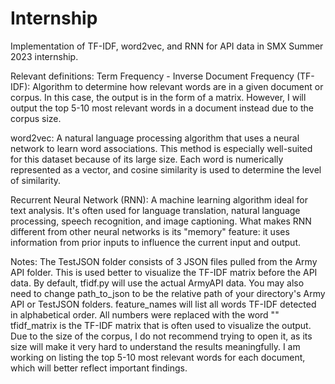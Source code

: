 ﻿# Internship
Implementation of TF-IDF, word2vec, and RNN for API data in SMX Summer 2023 internship.

Relevant definitions: 
Term Frequency - Inverse Document Frequency (TF-IDF): Algorithm to determine how relevant words are in a given document or corpus. In this case, the output is in the form of a matrix. However, I will output the top 5-10 most relevant words in a document instead due to the corpus size.

word2vec: A natural language processing algorithm that uses a neural network to learn word associations. This method is especially well-suited for this dataset because of its large size. Each word is numerically represented as a vector, and cosine similarity is used to determine the level of similarity.

Recurrent Neural Network (RNN): A machine learning algorithm ideal for text analysis. It's often used for language translation, natural language processing, speech recognition, and image captioning. What makes RNN different from other neural networks is its "memory" feature: it uses information from prior inputs to influence the current input and output.

Notes:
The TestJSON folder consists of 3 JSON files pulled from the Army API folder. This is used better to visualize the TF-IDF matrix before the API data.
By default, tfidf.py will use the actual ArmyAPI data. You may also need to change path_to_json to be the relative path of your directory's Army API or TestJSON folders.
feature_names will list all words TF-IDF detected in alphabetical order. All numbers were replaced with the word "<NUM>"
tfidf_matrix is the TF-IDF matrix that is often used to visualize the output. Due to the size of the corpus, I do not recommend trying to open it, as its size will make it very hard to understand the results meaningfully. I am working on listing the top 5-10 most relevant words for each document, which will better reflect important findings. 
